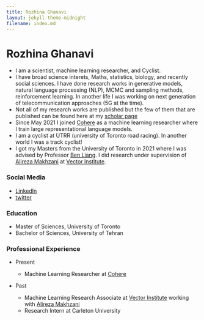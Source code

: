 ```yaml
---
title: Rozhina Ghanavi
layout: jekyll-theme-midnight
filename: index.md
--- 
```


# Rozhina Ghanavi

- I am a scientist, machine learning researcher, and Cyclist.<br/> 
- I have broad science interets, Maths, statistics, biology, and recently social sciences. I have done research works in generative models, natural language processing (NLP), MCMC and sampling methods, reinforcement learning. In another life I was working on next generation of telecommunication approaches (5G at the time). <br/>
- Not all of my research works are published but the few of them that are published can be found here at my [scholar page](https://scholar.google.ca/citations?user=zbrHCycAAAAJ&hl=en)<br/>
- Since May 2021 I joined [Cohere](https://cohere.ai/) as a machine learning researcher where I train large representational language models.<br/> 
- I am a cyclist at UTRR (university of Toronto road racing). In another world I was a track cyclist! <br/> 
- I got my Masters from the University of Toronto in 2021 where I was advised by Professor [Ben Liang](https://www.comm.utoronto.ca/~liang/). I did research under supervision of [Alireza Makhzani](http://www.alireza.ai/) at [Vector Institute](https://vectorinstitute.ai/).<br/>

### Social Media
- [LinkedIn](https://www.linkedin.com/in/rozhina-ghanavi) <br/>
- [twitter](https://twitter.com/_ghnn_)

### Education 
- Master of Sciences, University of Toronto
- Bachelor of Sciences, University of Tehran 

### Professional Experience
- Present
  - Machine Learning Researcher at [Cohere](https://cohere.ai/)

- Past
  - Machine Learning Research Associate at [Vector Institute](https://vectorinstitute.ai/) working with [Alireza Makhzani](http://www.alireza.ai/)
  - Research Intern	at Carleton University



